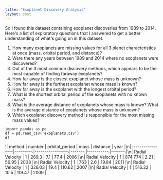 ```yaml
---
title: "Exoplanet Discovery Analysis"
layout: post
---
```


So I found this dataset containing exoplanet discoveries from 1989 to 2014. Here's a list of exploratory questions that I answered to get a better understanding of what's going on in this dataset. 

1. How many exoplanets are missing values for all 3 planet characteristics at once (mass, orbital
period, and distance)?
2. Were there any years between 1989 and 2014 where no exoplanets were discovered? 
3. Out of the 3 most common discovery methods, which appears to be the most capable of finding
faraway exoplanets?
4. How far away is the closest exoplanet whose mass is unknown?
5. How far away is the furthest exoplanet whose mass is known?
6. How far away is the exoplanet with the longest orbital period?
7. What is the shortest orbital period of the exoplanets with no known mass?
8. What is the average distance of exoplanets whose mass is known? What is the average distance
of exoplanets whose mass is unknown? 
9. Which exoplanet discovery method is responsible for the most missing mass values? 

```
import pandas as pd
df = pd.read_csv('exoplanets.csv')
df
```
'|  method          |   number |   orbital_period |   mass |   distance |   year |\n| :----------------|---------:|-----------------:|-------:|-----------:|-------:|\n|  Radial Velocity |        1 |          269.3   |   7.1  |      77.4  |   2006 |\n|  Radial Velocity |        1 |          874.774 |   2.21 |      56.95 |   2008 |\n|  Radial Velocity |        1 |          763     |   2.6  |      19.84 |   2011 |\n|  Radial Velocity |        1 |          326.03  |  19.4  |     110.62 |   2007 |\n|  Radial Velocity |        1 |          516.22  |  10.5  |     119.47 |   2009 |'

